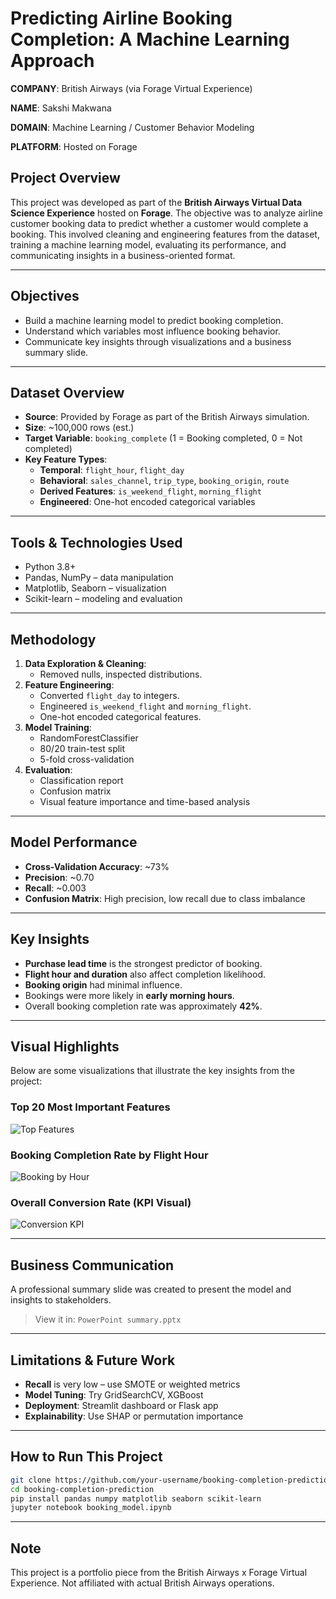 # Predicting Airline Booking Completion: A Machine Learning Approach

**COMPANY**: British Airways (via Forage Virtual Experience)  

**NAME**: Sakshi Makwana   

**DOMAIN**: Machine Learning / Customer Behavior Modeling   

**PLATFORM**: Hosted on Forage



## Project Overview

This project was developed as part of the **British Airways Virtual Data Science Experience** hosted on **Forage**. The objective was to analyze airline customer booking data to predict whether a customer would complete a booking. This involved cleaning and engineering features from the dataset, training a machine learning model, evaluating its performance, and communicating insights in a business-oriented format.

---

## Objectives

- Build a machine learning model to predict booking completion.
- Understand which variables most influence booking behavior.
- Communicate key insights through visualizations and a business summary slide.

---

## Dataset Overview

- **Source**: Provided by Forage as part of the British Airways simulation.
- **Size**: ~100,000 rows (est.)
- **Target Variable**: `booking_complete` (1 = Booking completed, 0 = Not completed)
- **Key Feature Types**:
  - **Temporal**: `flight_hour`, `flight_day`
  - **Behavioral**: `sales_channel`, `trip_type`, `booking_origin`, `route`
  - **Derived Features**: `is_weekend_flight`, `morning_flight`
  - **Engineered**: One-hot encoded categorical variables

---

## Tools & Technologies Used

- Python 3.8+
- Pandas, NumPy – data manipulation
- Matplotlib, Seaborn – visualization
- Scikit-learn – modeling and evaluation

---

## Methodology

1. **Data Exploration & Cleaning**:
   - Removed nulls, inspected distributions.
2. **Feature Engineering**: 
   - Converted `flight_day` to integers.
   - Engineered `is_weekend_flight` and `morning_flight`.
   - One-hot encoded categorical features.
3. **Model Training**: 
   - RandomForestClassifier
   - 80/20 train-test split
   - 5-fold cross-validation
4. **Evaluation**: 
   - Classification report
   - Confusion matrix
   - Visual feature importance and time-based analysis

---

## Model Performance

- **Cross-Validation Accuracy**: ~73%
- **Precision**: ~0.70  
- **Recall**: ~0.003  
- **Confusion Matrix**: High precision, low recall due to class imbalance

---

## Key Insights

- **Purchase lead time** is the strongest predictor of booking.
- **Flight hour and duration** also affect completion likelihood.
- **Booking origin** had minimal influence.
- Bookings were more likely in **early morning hours**.
- Overall booking completion rate was approximately **42%**.

---

## Visual Highlights

Below are some visualizations that illustrate the key insights from the project:

### Top 20 Most Important Features
![Top Features](https://github.com/user-attachments/assets/b8d729ff-fc9e-43ad-93f5-5d560e4e092a)

### Booking Completion Rate by Flight Hour
![Booking by Hour](https://github.com/user-attachments/assets/63e07f9a-d876-4954-8866-f2541128b487)

### Overall Conversion Rate (KPI Visual)
![Conversion KPI](https://github.com/user-attachments/assets/c93376b6-1136-4535-b6d6-40ace6b03f34)

---

## Business Communication

A professional summary slide was created to present the model and insights to stakeholders.

> View it in: `PowerPoint summary.pptx`

---

## Limitations & Future Work

- **Recall** is very low – use SMOTE or weighted metrics
- **Model Tuning**: Try GridSearchCV, XGBoost
- **Deployment**: Streamlit dashboard or Flask app
- **Explainability**: Use SHAP or permutation importance

---

## How to Run This Project

```bash
git clone https://github.com/your-username/booking-completion-prediction.git
cd booking-completion-prediction
pip install pandas numpy matplotlib seaborn scikit-learn
jupyter notebook booking_model.ipynb
```

---

## Note

This project is a portfolio piece from the British Airways x Forage Virtual Experience. Not affiliated with actual British Airways operations.
